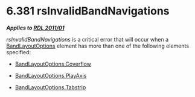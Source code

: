 <html dir="LTR" xmlns:mshelp="http://msdn.microsoft.com/mshelp" xmlns:ddue="http://ddue.schemas.microsoft.com/authoring/2003/5" xmlns:xlink="http://www.w3.org/1999/xlink" xmlns:tool="http://www.microsoft.com/tooltip">
    <head>
        <meta http-equiv="Content-Type" content="text/html; CHARSET=utf-8"></meta>
        <meta name="save" content="history"></meta>
        <title>6.381 rsInvalidBandNavigations</title>
        <xml>
            <mshelp:toctitle title="6.381 rsInvalidBandNavigations"></mshelp:toctitle>
            <mshelp:rltitle title="[MS-RDL]: rsInvalidBandNavigations"></mshelp:rltitle>
            <mshelp:keyword index="A" term="5642360c-18b3-4307-ab3c-e35854417a9a"></mshelp:keyword>
            <mshelp:attr name="DCSext.ContentType" value="open specification"></mshelp:attr>
            <mshelp:attr name="AssetID" value="5642360c-18b3-4307-ab3c-e35854417a9a"></mshelp:attr>
            <mshelp:attr name="TopicType" value="kbRef"></mshelp:attr>
            <mshelp:attr name="DCSext.Title" value="[MS-RDL]: rsInvalidBandNavigations" />
        </xml>
    </head>
    <body>
        <div id="header">
            <h1 class="heading">6.381 rsInvalidBandNavigations</h1>
        </div>
        <div id="mainSection">
            <div id="mainBody">
                <div id="allHistory" class="saveHistory"></div>
                <div id="sectionSection0" class="section" name="collapseableSection">
                    

<p><b><i>Applies to </i></b><a href="bf2bab1a-b608-4bcc-b718-1cc1baa9579c.htm"><b><i>RDL 2011/01</i></b></a></p>

<p><i>rsInvalidBandNavigations</i> is a critical error that
will occur when a <a href="10738c86-0779-4107-997f-924a8a27c8f2.htm">BandLayoutOptions</a>
element has more than one of the following elements specified:</p>

<ul><li><p><span><span> 
</span></span><a href="15bbe3ae-31f4-4c81-a9ad-318d49848803.htm">BandLayoutOptions.Coverflow</a></p>

</li><li><p><span><span> 
</span></span><a href="32b12986-c4b2-42e2-8d72-edded3dd5604.htm">BandLayoutOptions.PlayAxis</a></p>

</li><li><p><span><span> 
</span></span><a href="05307285-8e0c-404d-b648-9fb9266c80ff.htm">BandLayoutOptions.Tabstrip</a></p>

</li></ul>
                </div>
            </div>
        </div>
    </body>
</html>